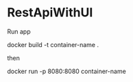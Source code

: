 # RestApiWithUI

Run app 

docker build -t container-name .

then 

docker run -p 8080:8080 container-name
